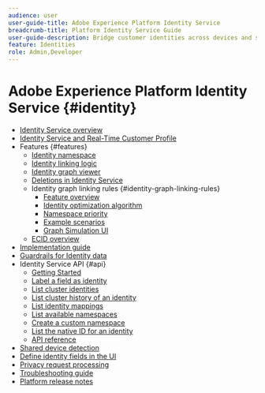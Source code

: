 ```yaml
---
audience: user
user-guide-title: Adobe Experience Platform Identity Service
breadcrumb-title: Platform Identity Service Guide
user-guide-description: Bridge customer identities across devices and systems to deliver personalized digital experiences.
feature: Identities
role: Admin,Developer
---
```


# Adobe Experience Platform Identity Service {#identity}

- [Identity Service overview](home.md)
- [Identity Service and Real-Time Customer Profile](identity-and-profile.md)
- Features {#features}
  - [Identity namespace](./features/namespaces.md)
  - [Identity linking logic](./features/identity-linking-logic.md)
  - [Identity graph viewer](./features/identity-graph-viewer.md)
  - [Deletions in Identity Service](./features/deletion.md)
  - Identity graph linking rules {#identity-graph-linking-rules}
    - [Feature overview](./identity-graph-linking-rules/overview.md)
    - [Identity optimization algorithm](./identity-graph-linking-rules/identity-optimization-algorithm.md)
    - [Namespace priority](./identity-graph-linking-rules/namespace-priority.md)
    - [Example scenarios](./identity-graph-linking-rules/example-scenarios.md)
    - [Graph Simulation UI](./identity-graph-linking-rules/graph-simulation.md)
  - [ECID overview](./features/ecid.md)
- [Implementation guide](implementation.md)
- [Guardrails for Identity data](guardrails.md)
- Identity Service API {#api}
  - [Getting Started](api/getting-started.md)
  - [Label a field as identity](api/label-identities.md)
  - [List cluster identities](api/list-cluster-identites.md)
  - [List cluster history of an identity](api/list-cluster-history.md)
  - [List identity mappings](api/list-identity-mappings.md)
  - [List available namespaces](api/list-namespaces.md)
  - [Create a custom namespace](api/create-custom-namespace.md)
  - [List the native ID for an identity](api/list-native-id.md)
  - [API reference](https://www.adobe.io/experience-platform-apis/references/identity-service)
- [Shared device detection](shared-device-detection.md)
- [Define identity fields in the UI](label-identities.md)
- [Privacy request processing](privacy.md)
- [Troubleshooting guide](troubleshooting-guide.md)
- [Platform release notes](https://experienceleague.adobe.com/en/docs/experience-platform/release-notes/latest)